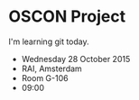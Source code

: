 # OSCON Project

I'm learning git today.

* Wednesday 28 October 2015
* RAI, Amsterdam
* Room G-106
* 09:00

